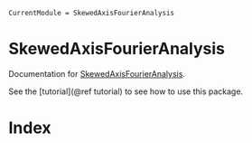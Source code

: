 ```@meta
CurrentModule = SkewedAxisFourierAnalysis
```

# SkewedAxisFourierAnalysis

Documentation for [SkewedAxisFourierAnalysis](https://github.com/SanjeevKhare/SkewedAxisFourierAnalysis.jl).

See the [tutorial](@ref tutorial) to see how to use this package.

# Index
```@index
```